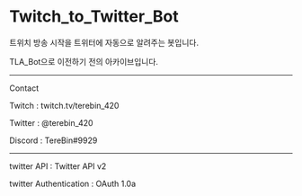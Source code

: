 # Twitch_to_Twitter_Bot
트위치 방송 시작을 트위터에 자동으로 알려주는 봇입니다.

TLA_Bot으로 이전하기 전의 아카이브입니다.

----------
Contact

Twitch : twitch.tv/terebin_420

Twitter : @terebin_420

Discord : TereBin#9929

----------

twitter API : Twitter API v2

twitter Authentication : OAuth 1.0a
